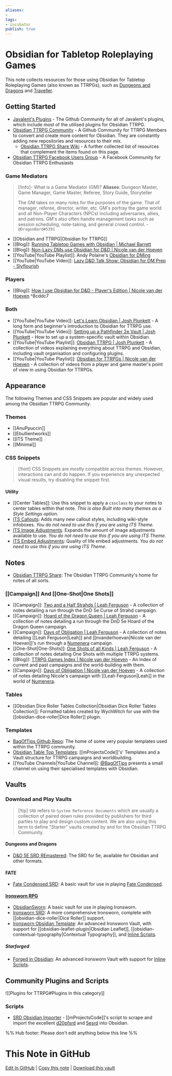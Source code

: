 ```yaml
---
aliases: 
- 
tags:
- incubator
publish: true
---
```


# Obsidian for Tabletop Roleplaying Games

This note collects resources for those using Obsidian for Tabletop Roleplaying Games (also known as TTRPGs), such as [Dungeons and Dragons](https://dnd.wizards.com) and [Traveller](https://www.mongoosepublishing.com/collections/traveller-rpgs).

## Getting Started

- [Javalent's Plugins](https://github.com/javalent) - The Github Community for all of Javalent's plugins, which include most of the utilised plugins for Obsidian TTRPG.
- [Obsidian TTRPG Community](https://github.com/Obsidian-TTRPG-Community) - A Github Community for TTRPG Members to convert and create more content for Obsidian. They are constantly adding new repositories and resources to their mix.
	- [Obsidian TTRPG Share Wiki](https://github.com/Obsidian-TTRPG-Community/ObsidianTTRPGShare/wiki) - A further collected list of resources that complement the items found on this page. 
- [Obsidian TTRPG Facebook Users Group](https://www.facebook.com/groups/obsidianttrpgusers) - A Facebook Community for Obsidian TTRPG Enthusiasts

### Game Mediators

> [!info]- What is a Game Mediator (GM)?
> **Aliases**: Dungeon Master, Game Manager, Game Master, Referee, Story Guide, Storyteller
> 
> The GM takes on many roles for the purposes of the game. That of manager, referee, director, writer, etc. GM's portray the game world and all Non-Player Characters (NPCs) including adversaries, allies, and patrons. GM's also often handle management tasks such as session scheduling, note-taking, and general crowd control.
> \- `@DragonBard#5391`


- [[Obsidian and TTRPG|Obsidian for TTRPG]]
- [[Blog]]: [Running Tabletop Games with Obsidian | Michael Barrett](https://blog.mjb.im/running-tabletop-games-with-obsidian)
- [[Blog]]: [Non-Lazy DMs use Obsidian for D&D | Nicole van der Hoeven](https://nicolevanderhoeven.com/blog/20210930-non-lazy-dms-use-obsidian-for-dnd/) 
- [[YouTube|YouTube Playlist]]: Andy Polaine's [Obsidian for DMing](https://www.youtube.com/playlist?list=PLvLJHmYS4OnXZIvguaL6rnvkIbimzVqaI)
- [[YouTube|YouTube Video]]: [Lazy D&D Talk Show: Obsidian for DM Prep - Slyflourish](https://www.youtube.com/watch?v=Dh1nybxv_vQ&t=235s)  

### Players

- [[Blog]]: [How I use Obsidian for D&D - Player's Edition | Nicole van der Hoeven](https://nicolevanderhoeven.com/blog/20210809-dnd-obsidian-player/) ^8cddc7

### Both

- [[YouTube|YouTube Video]]: [Let's Learn Obsidian | Josh Plunkett](https://youtu.be/FVmdd942Y2c)  - A long form and beginner's introduction to Obsidian for TTRPG use.
- [[YouTube|YouTube Video]]: [Setting up a Pathfinder 2e Vault | Josh Plunkett](https://youtu.be/-gJZe9BN9pU) - How to set up a system-specific vault within Obsidian.
- [[YouTube|YouTube Playlist]]: [Obsidian TTRPG | Josh Plunkett](https://www.youtube.com/playlist?list=PLV5XWfKkFpk7MJTKv5YdSSpT9b-vLslWu) - A collection of videos explaining everything about TTRPG and Obsidian, including vault organisation and configuring plugins.
- [[YouTube|YouTube Playlist]]: [Obsidian for TTRPGs | Nicole van der Hoeven](https://www.youtube.com/playlist?list=PL-1Nqb2waX4XNDgF4y7Gcc2qaPmjWZHaR) - A collection of videos from a player and game master's point of view in using Obsidian for TTRPGs.

## Appearance

The following Themes and CSS Snippets are popular and widely used among the Obsidian TTRPG Community. 

### Themes
- [[AnuPpuccin]]
- [[Ebullientworks]]
- [[ITS Theme]]
- [[Minimal]]

### CSS Snippets

>[!hint] CSS Snippets are mostly compatible across themes. However, interactions can and do happen. If you experience any unexpected visual results, try disabling the snippet first.

#### Utility

- [[Center Tables]]: Use this snippet to apply a `cssclass` to your notes to center tables within that note. *This is also Built into many themes as a Style Settings option.*
- [ITS Callouts](https://github.com/SlRvb/Obsidian--ITS-Theme/blob/eeb2870444c595293d2dae958a0e6603a0db5456/Snippets/S%20-%20Callouts.css): Adds many new callout styles, including wiki-style infoboxes. *You do not need to use this if you are using ITS Theme.*
- [ITS Image Adjustments](https://github.com/SlRvb/Obsidian--ITS-Theme/blob/eeb2870444c595293d2dae958a0e6603a0db5456/Snippets/S%20-%20Images%20Adjustments.css): Expands the amount of image adjustments available to use. *You do not need to use this if you are using ITS Theme.*
- [ITS Embed Adjustments](https://github.com/SlRvb/Obsidian--ITS-Theme/blob/eeb2870444c595293d2dae958a0e6603a0db5456/Snippets/S%20-%20Embed%20Adjustments.css): Quality of life embed adjustments. *You do not need to use this if you are using ITS Theme.*

## Notes

- [Obsidian TTRPG Share](https://github.com/Obsidian-TTRPG-Community/ObsidianTTRPGShare): The Obsidian TTRPG Community's home for notes of all sorts. 

### [[Campaign]] And [[One-Shot|One Shots]]

- [[Campaign]]: [Two and a Half Strahds | Leah Ferguson](https://notes.leahferguson.com/games/campaigns/two-and-a-half-strahds) - A collection of notes detailing a run through the DnD 5e Curse of Strahd campaign.
- [[Campaign]]: [Hoard of the Dragon Queen | Leah Ferguson](https://notes.leahferguson.com/games/campaigns/hoard-of-the-dragon-queen) - A collection of notes detailing a run through the DnD 5e Hoard of the Dragon Queen campaign.
- [[Campaign]]: [Days of Obligation | Leah Ferguson](http://notes.leahferguson.com/games/campaigns/numenera-days-of-obligation) - A collection of notes detailing [[Leah Ferguson|Leah]] and [[nvanderhoevan|Nicole van der Hoevan]]'s run through a [Numenera](http://numenera.com) campaign.
- [[One-Shot|One-Shots]]: [One Shots of all Kinds | Leah Ferguson](https://notes.leahferguson.com/60+Games/62+Campaigns/62.01+One+Shots/62.01+One+Shots) - A collection of notes detailing One Shots with multiple TTRPG systems.
- [[Blog]]: [TTRPG Games Index | Nicole van der Hoeven](https://notes.nicolevanderhoeven.com/ttrpgs/TTRPGs+Games+Index) - An Index of current and past campaigns and the world-building with them. 
- [[Campaign]]: [Days of Obligation | Nicole van der Hoeven](https://notes.nicolevanderhoeven.com/ttrpgs/Days+of+Obligation/World) - A collection of notes detailing Nicole's campaign with [[Leah Ferguson|Leah]] in the world of [Numenera](http://numenera.com). 

### Tables

- [[Obsidian Dice Roller Tables Collection|Obsidian Dice Roller Tables Collection]]: Formatted tables created by WychWitch for use with the [[obsidian-dice-roller|Dice Roller]] plugin.

### Templates

- [BagOfTips Github Repo](https://github.com/BagOfTips/Community-TTRPG-Obsidian-Vault/tree/main): The home of some very popular templates used within the TTRPG community.
- [Obsidian Table Top Templates](https://github.com/mProjectsCode/Obsidian-Table-Top-Templates): [[mProjectsCode]]'s' Templates and a Vault structure for TTRPG campaigns and worldbuilding.
- [[YouTube Channels|YouTube Channel]]: [@BagOfTips](https://www.youtube.com/@BagOfTips/) presents a small channel on using their specialised templates with Obsidian.

## Vaults

### Download and Play Vaults

>[!tip] `SRD` refers to `System Reference Documents` which are usually a collection of paired down rules provided by publishers for third parties to play and design custom content. We are also using this term to define "Starter" vaults created by and for the Obsidian TTRPG Community.

#### Dungeons and Dragons

- [D&D 5E SRD REmastered](https://github.com/OldManUmby/DND.SRD.Wiki): The SRD for 5e, available for Obsidian and other formats.

#### FATE

- [Fate Condensed SRD](https://github.com/Rarstyak/Fate-Condensed-SRD): A basic vault for use in playing [Fate Condensed](https://www.faterpg.com/wp-content/uploads/2020/02/Fate-Condensed-SRD-CC-BY.html).

#### [Ironsworn RPG](https://www.ironswornrpg.com)

- [ObsidianSworn](https://github.com/lolbat/ObsidianSworn): A basic vault for use in playing Ironsworn.
- [Ironsworn SRD](https://github.com/Obsidian-TTRPG-Community/Ironsworn-SRD-Markdown): A more comprehensive Ironsworn, complete with [[obsidian-dice-roller|Dice Roller]] support.
- [Ironsworn Obsidian Template](https://github.com/danreuben/ironsworn-obsidian-template): An advanced Ironsworn Vault, with support for [[obsidian-leaflet-plugin|Obsidian Leaflet]], [[obsidian-contextual-typography|Contextual Typography]], and [Inline Scripts](https://github.com/jon-heard/obsidian-inline-scripts).

##### Starforged

 - [Forged in Obsidian](https://github.com/ericbright2002/Forged_in_Obsidian): An advanced Ironsworn Vault with support for [Inline Scripts](https://github.com/jon-heard/obsidian-inline-scripts).

## Community Plugins and Scripts

![[Plugins for TTRPG#Plugins in this category]]


### Scripts

- [SRD Obsidian Importer](https://github.com/mProjectsCode/d20pfsrd_obsidian_importer) - [[mProjectsCode]]'s script to scrape and import the excellent [d20pfsrd](https://www.d20pfsrd.com/) and [5esrd](https://www.5esrd.com/) into Obsidian.



%% Hub footer: Please don't edit anything below this line %%

# This Note in GitHub

<span class="git-footer">[Edit In GitHub](https://github.dev/obsidian-community/obsidian-hub/blob/main/04%20-%20Guides%2C%20Workflows%2C%20%26%20Courses/for%20TTRPG.md "git-hub-edit-note") | [Copy this note](https://raw.githubusercontent.com/obsidian-community/obsidian-hub/main/04%20-%20Guides%2C%20Workflows%2C%20%26%20Courses/for%20TTRPG.md "git-hub-copy-note") | [Download this vault](https://github.com/obsidian-community/obsidian-hub/archive/refs/heads/main.zip "git-hub-download-vault") </span>